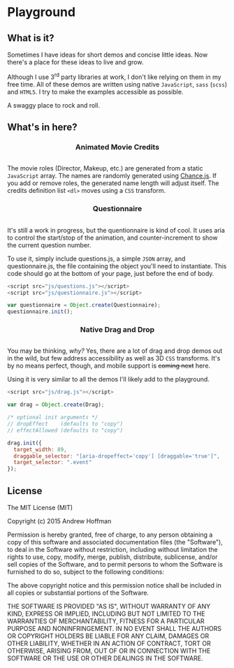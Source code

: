 Playground
==========

What is it?
-----------
Sometimes I have ideas for short demos and concise little ideas. Now there's a place for these ideas to live and grow.

Although I use 3<sup>rd</sup> party libraries at work, I don't like relying on them in my free time. All of these demos are written using native `JavaScript`, `sass` (`scss`) and `HTML5`. I try to make the examples accessible as possible.

A swaggy place to rock and roll.

What's in here?
---------------

<h3 align="center">Animated Movie Credits</h3>
<p align="center">
  <img src="https://dl.dropboxusercontent.com/u/24799515/img_share/credits.png" alt="">
</p>

The movie roles (Director, Makeup, etc.) are generated from a static `JavaScript` array. The names are randomly generated using [Chance.js](http://chancejs.com/). If you add or remove roles, the generated name length will adjust itself. The credits definition list `<dl>` moves using a `CSS` transform.

<h3 align="center">Questionnaire</h3>
<p align="center">
  <img src="https://dl.dropboxusercontent.com/u/24799515/img_share/questionnaire.png" alt="">
</p>

It's still a work in progress, but the quentionnaire is kind of cool. It uses aria to control the start/stop of the animation, and counter-increment to show the current question number.

To use it, simply include questions.js, a simple `JSON` array, and questionnaire.js, the file containing the object you'll need to instantiate. This code should go at the bottom of your page, just before the end of body.

```javascript
<script src="js/questions.js"></script>
<script src="js/questionnaire.js"></script>

var questionnaire = Object.create(Questionnaire);
questionnaire.init();
```

<h3 align="center">Native Drag and Drop</h3>
<p align="center">
  <img src="https://dl.dropboxusercontent.com/u/24799515/img_share/drag.gif" alt="">
</p>

You may be thinking, _why?_ Yes, there are a lot of drag and drop demos out in the wild, but few address accessibility as well as 3D `CSS` transforms. It's by no means perfect, though, and mobile support is ~~coming next~~ here.

Using it is very similar to all the demos I'll likely add to the playground.
```javascript
<script src="js/drag.js"></script>

var drag = Object.create(Drag);

/* optional init arguments */
// dropEffect    (defaults to "copy")
// effectAllowed (defaults to "copy")

drag.init({
  target_width: 89,
  draggable_selector: "[aria-dropeffect='copy'] [draggable='true']",
  target_selector: ".event"
});
```

License
-------
The MIT License (MIT)

Copyright (c) 2015 Andrew Hoffman

Permission is hereby granted, free of charge, to any person obtaining a copy
of this software and associated documentation files (the "Software"), to deal
in the Software without restriction, including without limitation the rights
to use, copy, modify, merge, publish, distribute, sublicense, and/or sell
copies of the Software, and to permit persons to whom the Software is
furnished to do so, subject to the following conditions:

The above copyright notice and this permission notice shall be included in all
copies or substantial portions of the Software.

THE SOFTWARE IS PROVIDED "AS IS", WITHOUT WARRANTY OF ANY KIND, EXPRESS OR
IMPLIED, INCLUDING BUT NOT LIMITED TO THE WARRANTIES OF MERCHANTABILITY,
FITNESS FOR A PARTICULAR PURPOSE AND NONINFRINGEMENT. IN NO EVENT SHALL THE
AUTHORS OR COPYRIGHT HOLDERS BE LIABLE FOR ANY CLAIM, DAMAGES OR OTHER
LIABILITY, WHETHER IN AN ACTION OF CONTRACT, TORT OR OTHERWISE, ARISING FROM,
OUT OF OR IN CONNECTION WITH THE SOFTWARE OR THE USE OR OTHER DEALINGS IN THE
SOFTWARE.

